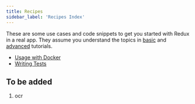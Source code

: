 ```yaml
---
title: Recipes
sidebar_label: 'Recipes Index'
---
```


These are some use cases and code snippets to get you started with Redux in a real app. They assume you understand the topics in [basic](#b) and [advanced](#a) tutorials.

- [Usage with Docker](recipes/usage-with-docker.md)
- [Writing Tests](recipes/writing-tests.md)

## To be added

1. ocr
